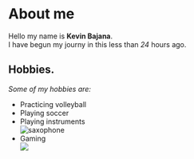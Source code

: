 # About me
Hello my name is **Kevin Bajana**.  
I have begun my journy in this less than *24* hours ago.  
## Hobbies.  
*Some of my hobbies are:*  
- Practicing volleyball 
- Playing soccer
- Playing instruments  
![saxophone](https://encrypted-tbn0.gstatic.com/images?q=tbn:ANd9GcTPMVXlk0Hfg6oaC3UFuKsaFKMY7s-tWWgoLA&s)
- Gaming  
![](https://encrypted-tbn0.gstatic.com/images?q=tbn:ANd9GcQKv8YvqEJM_NgoyhxG1YOYZD8mKIaYdjyrSw&s)



